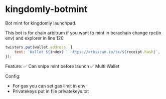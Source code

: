 # kingdomly-botmint

Bot mint for kingdomly launchpad.

This bot is for chain arbitrum if you want to mint in berachain change rpc(in env) and explorer in line 120
```javascript
twisters.put(wallet.address, {
    text: `Wallet ${index} | https://arbiscan.io/tx/${receipt.hash}`,
});
```

Feature:
✅ Can snipe mint before launch
✅ Multi Wallet

Config:
- For gas you can set gas limit in env
- Privatekeys put in file privatekeys.txt
